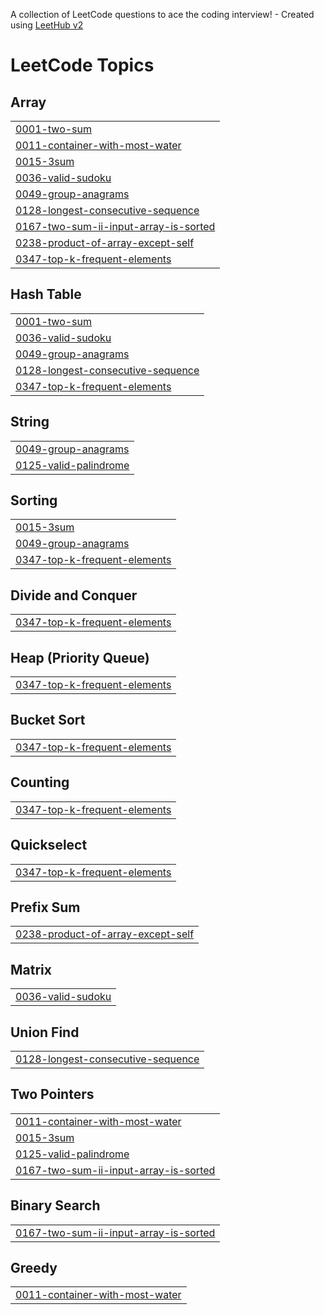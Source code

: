A collection of LeetCode questions to ace the coding interview! - Created using [LeetHub v2](https://github.com/arunbhardwaj/LeetHub-2.0)
<!---LeetCode Topics Start-->
# LeetCode Topics
## Array
|  |
| ------- |
| [0001-two-sum](https://github.com/dhiraj9/leetcode/tree/master/0001-two-sum) |
| [0011-container-with-most-water](https://github.com/dhiraj9/leetcode/tree/master/0011-container-with-most-water) |
| [0015-3sum](https://github.com/dhiraj9/leetcode/tree/master/0015-3sum) |
| [0036-valid-sudoku](https://github.com/dhiraj9/leetcode/tree/master/0036-valid-sudoku) |
| [0049-group-anagrams](https://github.com/dhiraj9/leetcode/tree/master/0049-group-anagrams) |
| [0128-longest-consecutive-sequence](https://github.com/dhiraj9/leetcode/tree/master/0128-longest-consecutive-sequence) |
| [0167-two-sum-ii-input-array-is-sorted](https://github.com/dhiraj9/leetcode/tree/master/0167-two-sum-ii-input-array-is-sorted) |
| [0238-product-of-array-except-self](https://github.com/dhiraj9/leetcode/tree/master/0238-product-of-array-except-self) |
| [0347-top-k-frequent-elements](https://github.com/dhiraj9/leetcode/tree/master/0347-top-k-frequent-elements) |
## Hash Table
|  |
| ------- |
| [0001-two-sum](https://github.com/dhiraj9/leetcode/tree/master/0001-two-sum) |
| [0036-valid-sudoku](https://github.com/dhiraj9/leetcode/tree/master/0036-valid-sudoku) |
| [0049-group-anagrams](https://github.com/dhiraj9/leetcode/tree/master/0049-group-anagrams) |
| [0128-longest-consecutive-sequence](https://github.com/dhiraj9/leetcode/tree/master/0128-longest-consecutive-sequence) |
| [0347-top-k-frequent-elements](https://github.com/dhiraj9/leetcode/tree/master/0347-top-k-frequent-elements) |
## String
|  |
| ------- |
| [0049-group-anagrams](https://github.com/dhiraj9/leetcode/tree/master/0049-group-anagrams) |
| [0125-valid-palindrome](https://github.com/dhiraj9/leetcode/tree/master/0125-valid-palindrome) |
## Sorting
|  |
| ------- |
| [0015-3sum](https://github.com/dhiraj9/leetcode/tree/master/0015-3sum) |
| [0049-group-anagrams](https://github.com/dhiraj9/leetcode/tree/master/0049-group-anagrams) |
| [0347-top-k-frequent-elements](https://github.com/dhiraj9/leetcode/tree/master/0347-top-k-frequent-elements) |
## Divide and Conquer
|  |
| ------- |
| [0347-top-k-frequent-elements](https://github.com/dhiraj9/leetcode/tree/master/0347-top-k-frequent-elements) |
## Heap (Priority Queue)
|  |
| ------- |
| [0347-top-k-frequent-elements](https://github.com/dhiraj9/leetcode/tree/master/0347-top-k-frequent-elements) |
## Bucket Sort
|  |
| ------- |
| [0347-top-k-frequent-elements](https://github.com/dhiraj9/leetcode/tree/master/0347-top-k-frequent-elements) |
## Counting
|  |
| ------- |
| [0347-top-k-frequent-elements](https://github.com/dhiraj9/leetcode/tree/master/0347-top-k-frequent-elements) |
## Quickselect
|  |
| ------- |
| [0347-top-k-frequent-elements](https://github.com/dhiraj9/leetcode/tree/master/0347-top-k-frequent-elements) |
## Prefix Sum
|  |
| ------- |
| [0238-product-of-array-except-self](https://github.com/dhiraj9/leetcode/tree/master/0238-product-of-array-except-self) |
## Matrix
|  |
| ------- |
| [0036-valid-sudoku](https://github.com/dhiraj9/leetcode/tree/master/0036-valid-sudoku) |
## Union Find
|  |
| ------- |
| [0128-longest-consecutive-sequence](https://github.com/dhiraj9/leetcode/tree/master/0128-longest-consecutive-sequence) |
## Two Pointers
|  |
| ------- |
| [0011-container-with-most-water](https://github.com/dhiraj9/leetcode/tree/master/0011-container-with-most-water) |
| [0015-3sum](https://github.com/dhiraj9/leetcode/tree/master/0015-3sum) |
| [0125-valid-palindrome](https://github.com/dhiraj9/leetcode/tree/master/0125-valid-palindrome) |
| [0167-two-sum-ii-input-array-is-sorted](https://github.com/dhiraj9/leetcode/tree/master/0167-two-sum-ii-input-array-is-sorted) |
## Binary Search
|  |
| ------- |
| [0167-two-sum-ii-input-array-is-sorted](https://github.com/dhiraj9/leetcode/tree/master/0167-two-sum-ii-input-array-is-sorted) |
## Greedy
|  |
| ------- |
| [0011-container-with-most-water](https://github.com/dhiraj9/leetcode/tree/master/0011-container-with-most-water) |
<!---LeetCode Topics End-->